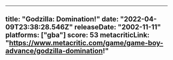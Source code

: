 
---
title: "Godzilla: Domination!"
date: "2022-04-09T23:38:28.546Z"
releaseDate: "2002-11-11"
platforms: ["gba"]
score: 53
metacriticLink: "https://www.metacritic.com/game/game-boy-advance/godzilla-domination!"
---

